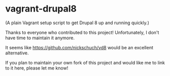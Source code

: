 # vagrant-drupal8 #

(A plain Vagrant setup script to get Drupal 8 up and running quickly.)

Thanks to everyone who contributed to this project! Unfortunately, I don't have time to maintain it anymore.

It seems like https://github.com/nickschuch/vd8 would be an excellent alternative.

If you plan to maintain your own fork of this project and would like me to link to it here, please let me know!
